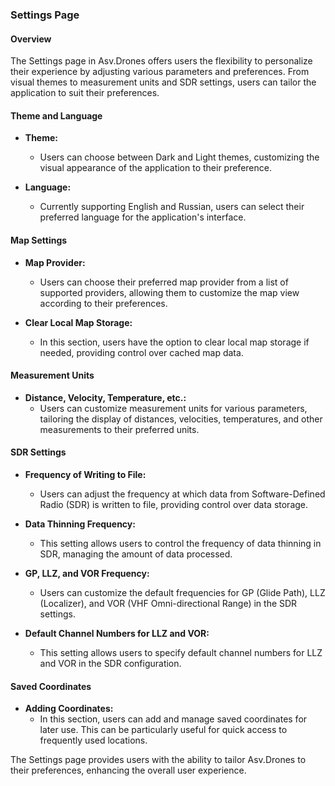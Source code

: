 ### Settings Page

#### Overview

The Settings page in Asv.Drones offers users the flexibility to personalize their experience by adjusting various parameters and preferences. From visual themes to measurement units and SDR settings, users can tailor the application to suit their preferences.

#### Theme and Language

- **Theme:**
  - Users can choose between Dark and Light themes, customizing the visual appearance of the application to their preference.

- **Language:**
  - Currently supporting English and Russian, users can select their preferred language for the application's interface.

#### Map Settings

- **Map Provider:**
  - Users can choose their preferred map provider from a list of supported providers, allowing them to customize the map view according to their preferences.

- **Clear Local Map Storage:**
  - In this section, users have the option to clear local map storage if needed, providing control over cached map data.

#### Measurement Units

- **Distance, Velocity, Temperature, etc.:**
  - Users can customize measurement units for various parameters, tailoring the display of distances, velocities, temperatures, and other measurements to their preferred units.

#### SDR Settings

- **Frequency of Writing to File:**
  - Users can adjust the frequency at which data from Software-Defined Radio (SDR) is written to file, providing control over data storage.

- **Data Thinning Frequency:**
  - This setting allows users to control the frequency of data thinning in SDR, managing the amount of data processed.

- **GP, LLZ, and VOR Frequency:**
  - Users can customize the default frequencies for GP (Glide Path), LLZ (Localizer), and VOR (VHF Omni-directional Range) in the SDR settings.

- **Default Channel Numbers for LLZ and VOR:**
  - This setting allows users to specify default channel numbers for LLZ and VOR in the SDR configuration.

#### Saved Coordinates

- **Adding Coordinates:**
  - In this section, users can add and manage saved coordinates for later use. This can be particularly useful for quick access to frequently used locations.

The Settings page provides users with the ability to tailor Asv.Drones to their preferences, enhancing the overall user experience.